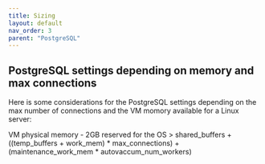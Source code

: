 ```yaml
---
title: Sizing
layout: default
nav_order: 3
parent: "PostgreSQL"
---
```


## PostgreSQL settings depending on memory and max connections

Here is some considerations for the PostgreSQL settings depending on the max number of connections and the VM momory available for a Linux server:

VM physical memory - 2GB reserved for the OS > shared_buffers + ((temp_buffers + work_mem) * max_connections) + (maintenance_work_mem * autovaccum_num_workers)
